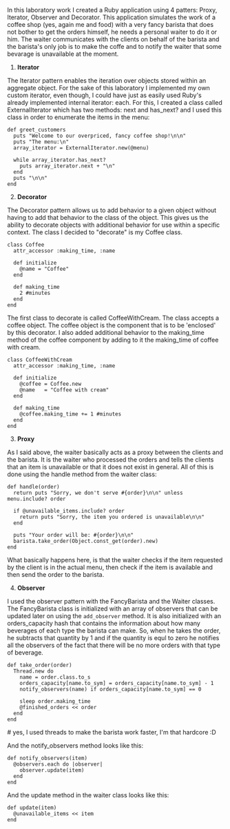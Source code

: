 In this laboratory work I created a Ruby application using 4 patters: Proxy, Iterator, Observer and Decorator. This application simulates the work of a coffee shop (yes, again me and food) with a very fancy barista that does not bother to get the orders himself, he needs a personal waiter to do it or him. The waiter communicates with the clients on behalf of the barista and the barista's only job is to make the coffe and to notify the waiter that some bevarage is unavailable at the moment.


1. **Iterator**

The Iterator pattern enables the iteration over objects stored within an aggregate object. For the sake of this laboratory I implemented my own custom iterator, even though, I could have just as easily used Ruby's already implemented internal iterator: each. For this, I created a class called ExternalIterator which has two methods: next and has_next? and I used this class in order to enumerate the items in the menu:

```
def greet_customers
  puts "Welcome to our overpriced, fancy coffee shop!\n\n"
  puts "The menu:\n"
  array_iterator = ExternalIterator.new(@menu)

  while array_iterator.has_next?
    puts array_iterator.next + "\n"
  end
  puts "\n\n"
end
```

2. **Decorator**

The Decorator pattern allows us to add behavior to a given object without having to add that behavior to the class of the object. This gives us the ability to decorate objects with additional behavior for use within a specific context. The class I decided to "decorate" is my Coffee class. 

```
class Coffee
  attr_accessor :making_time, :name

  def initialize
    @name = "Coffee"
  end

  def making_time
    2 #minutes
  end
end
```

The first class to decorate is called CoffeeWithCream. The class accepts a coffee object. The coffee object is the component that is to be 'enclosed' by this decorator. I also added additional behavior to the making_time method of the coffee component by adding to it the making_time of coffee with cream.

```
class CoffeeWithCream
  attr_accessor :making_time, :name

  def initialize
    @coffee = Coffee.new
    @name   = "Coffee with cream"
  end

  def making_time
    @coffee.making_time += 1 #minutes
  end
end
```

3. **Proxy**

As I said above, the waiter basically acts as a proxy between the clients and the barista. It is the waiter who processed the orders and tells the clients that an item is unavailable or that it does not exist in general. All of this is done using the handle method from the waiter class:

```
def handle(order)
  return puts "Sorry, we don't serve #{order}\n\n" unless menu.include? order

  if @unavailable_items.include? order
    return puts "Sorry, the item you ordered is unavailable\n\n"
  end

  puts "Your order will be: #{order}\n\n"
  barista.take_order(Object.const_get(order).new)
end
```

What basically happens here, is that the waiter checks if the item requested by the client is in the actual menu, then check if the item is available and then send the order to the barista.


4. **Observer**

I used the observer pattern with the FancyBarista and the Waiter classes. The FancyBarista class is initialized with an array of observers that can be updated later on using the `add_observer` method. It is also initialized with an orders_capacity hash that contains the information about how many beverages of each type the barista can make. So, when he takes the order, he subtracts that quantity by 1 and if the quantity is equl to zero he notifies all the observers of the fact that there will be no more orders with that type of beverage.

```
def take_order(order)
  Thread.new do
    name = order.class.to_s
    orders_capacity[name.to_sym] = orders_capacity[name.to_sym] - 1
    notify_observers(name) if orders_capacity[name.to_sym] == 0

    sleep order.making_time
    @finished_orders << order
  end
end
```
\# yes, I used threads to make the barista work faster, I'm that hardcore :D

And the notify_observers method looks like this:
```
def notify_observers(item)
  @observers.each do |observer|
    observer.update(item)
  end
end
```

And the update method in the waiter class looks like this:
```
def update(item)
  @unavailable_items << item
end
```
